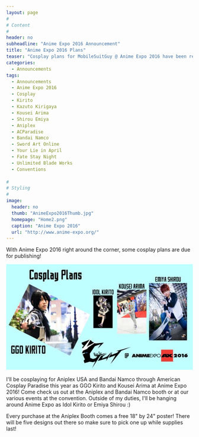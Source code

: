 ```yaml
---
layout: page
#
# Content
#
header: no
subheadline: "Anime Expo 2016 Announcement"
title: "Anime Expo 2016 Plans"
teaser: "Cosplay plans for MobileSuitGuy @ Anime Expo 2016 have been released!"
categories:
  - Announcements
tags:
  - Announcements
  - Anime Expo 2016
  - Cosplay
  - Kirito
  - Kazuto Kirigaya
  - Kousei Arima
  - Shirou Emiya
  - Aniplex
  - ACParadise
  - Bandai Namco
  - Sword Art Online
  - Your Lie in April
  - Fate Stay Night
  - Unlimited Blade Works
  - Conventions

#
# Styling
#
image:
  header: no
  thumb: "AnimeExpo2016Thumb.jpg"
  homepage: "Home2.png"
  caption: "Anime Expo 2016"
  url: "http://www.anime-expo.org/"
---
```


<p>With Anime Expo 2016 right around the corner, some cosplay plans are due for publishing!</p>

<img src="/images/AnimeExpo2016Post.jpg" alt="Anime Expo 2016 Cosplay Plans">

<p>I'll be cosplaying for Aniplex USA and Bandai Namco through American Cosplay Paradise this year as GGO Kirito and Kousei Arima at Anime Expo 2016! Come check us out at the Aniplex and Bandai Namco booth or at our various events at the convention. Outside of my duties, I'll be hanging around Anime Expo as Idol Kirito or Emiya Shirou :)</p>

<p>Every purchase at the Aniplex Booth comes a free 18" by 24" poster! There will be five designs out there so make sure to pick one up while supplies last!</p>
